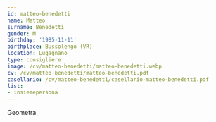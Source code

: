 ```yaml
---
id: matteo-benedetti
name: Matteo
surname: Benedetti
gender: M
birthday: '1985-11-11'
birthplace: Bussolengo (VR)
location: Lugagnano
type: consigliere
image: /cv/matteo-benedetti/matteo-benedetti.webp
cv: /cv/matteo-benedetti/matteo-benedetti.pdf
casellario: /cv/matteo-benedetti/casellario-matteo-benedetti.pdf
list:
- insiemepersona
---
```


Geometra.